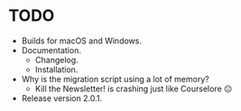 # TODO

- Builds for macOS and Windows.
- Documentation.
  - Changelog.
  - Installation.
- Why is the migration script using a lot of memory?
  - Kill the Newsletter! is crashing just like Courselore 😐
- Release version 2.0.1.
